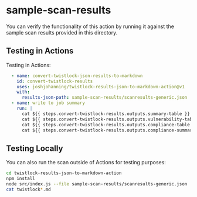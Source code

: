 # sample-scan-results

You can verify the functionality of this action by running it against the sample scan results provided in this directory.

## Testing in Actions

Testing in Actions:

```yml
  - name: convert-twistlock-json-results-to-markdown
    id: convert-twistlock-results
    uses: joshjohanning/twistlock-results-json-to-markdown-action@v1
    with:
      results-json-path: sample-scan-results/scanresults-generic.json
  - name: write to job summary
    run: |
      cat ${{ steps.convert-twistlock-results.outputs.summary-table }} >> $GITHUB_STEP_SUMMARY
      cat ${{ steps.convert-twistlock-results.outputs.vulnerability-table }} >> $GITHUB_STEP_SUMMARY
      cat ${{ steps.convert-twistlock-results.outputs.compliance-table }} >> $GITHUB_STEP_SUMMARY
      cat ${{ steps.convert-twistlock-results.outputs.compliance-summary-table }} >> $GITHUB_STEP_SUMMARY
```

## Testing Locally

You can also run the scan outside of Actions for testing purposes:

```sh
cd twistlock-results-json-to-markdown-action
npm install
node src/index.js --file sample-scan-results/scanresults-generic.json
cat twistlock*.md
```
